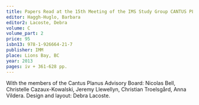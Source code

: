 ```yaml
---
title: Papers Read at the 15th Meeting of the IMS Study Group CANTUS PLANUS, Dobogókő/Hungary, 2009. Aug. 23-29. Volume 2
editor: Haggh-Huglo, Barbara
editor2: Lacoste, Debra
volume: C
volume_part: 2
price: 95
isbn13: 978-1-926664-21-7
publisher: IMM
place: Lions Bay, BC
year: 2013
pages: iv + 361-628 pp.
---
```

With the members of the Cantus Planus Advisory Board: Nicolas Bell, Christelle Cazaux-Kowalski, Jeremy Llewellyn, Christian Troelsgård, Anna Vildera. Design and layout: Debra Lacoste.
